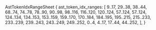 AstTokenIdxRangeSheet {
    ast_token_idx_ranges: [
        9..17,
        29..38,
        38..44,
        68..74,
        74..78,
        78..90,
        90..98,
        98..116,
        116..120,
        120..124,
        57..124,
        57..124,
        124..134,
        134..153,
        153..159,
        159..170,
        170..184,
        184..195,
        195..215,
        215..233,
        233..239,
        239..243,
        243..249,
        249..252,
        0..4,
        4..17,
        17..44,
        44..252,
    ],
}